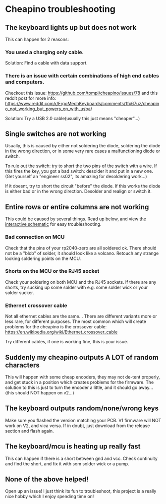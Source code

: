 # Cheapino troubleshooting

## The keyboard lights up but does not work

This can happen for 2 reasons:

### You used a charging only cable.
Solution: Find a cable with data support.

### There is an issue with certain combinations of high end cables and computers.
Checkout this issue:
https://github.com/tompi/cheapino/issues/78
and this reddit post for more info:
https://www.reddit.com/r/ErgoMechKeyboards/comments/1fx67uz/cheapino_not_working_but_powers_on_with_usba/

Solution: Try a USB 2.0 cable(usually this just means "cheaper"...)

## Single switches are not working

Usually, this is caused by either not soldering the diode, soldering the diode in the wrong direction, or in some very rare cases a malfunctioning diode or switch.

To rule out the switch: try to short the two pins of the switch with a wire.
If this fires the key, you got a bad switch: desolder it and put in a new one.
(Get yourself an "engineer ss02", its amazing for desoldering work...)

If it doesnt, try to short the circuit "before" the diode. If this works the diode is either bad or in the wrong direction. Desolder and realign or switch it.

## Entire rows or entire columns are not working

This could be caused by several things. Read up below, and view [the interactive schematic](https://tompi.github.io/cheapino/doc/troubleshooting/routing.html) for easy troubleshooting.

### Bad connection on MCU

Check that the pins of your rp2040-zero are all soldered ok. There should not be a "blob" of solder, it should look like a volcano. Retouch any strange looking soldering points on the MCU.

### Shorts on the MCU or the RJ45 socket

Check your soldering on both MCU and the RJ45 sockets. If there are any shorts, try sucking up some solder with e.g. some solder wick or your solder sucker.

### Ethernet crossover cable

Not all ethernet cables are the same... There are different variants more or less rare, for different purposes. The most common which will create problems for the cheapino is the crossover cable: https://en.wikipedia.org/wiki/Ethernet_crossover_cable

Try different cables, if one is working fine, this is your issue.

## Suddenly my cheapino outputs A LOT of random characters

This will happen with some cheap encoders, they may not de-tent properly, and get stuck in a position which creates problems for the firmware. The solution to this is just to turn the encoder a little, and it should go away... (this should NOT happen on v2...)

## The keyboard outputs random/none/wrong keys

Make sure you flashed the version matching your PCB. V1 firmware will NOT work on V2, and vica versa.
If in doubt, just download from the release section and flash again.

## The keyboard/mcu is heating up really fast

This can happen if there is a short between gnd and vcc. Check continuity and find the short, and fix it with som solder wick or a pump.

## None of the above helped!

Open up an issue! I just think its fun to troubleshoot, this project is a really nice hobby which I enjoy spending time on!

